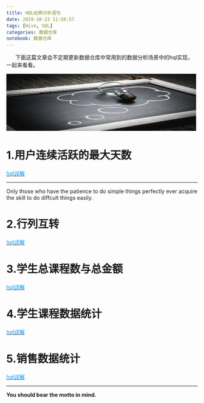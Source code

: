 ```yaml
---
title: HQL经典分析语句
date: 2019-10-23 11:58:57
tags: [Hive, SQL]
categories: 数据仓库
notebook: 数据仓库
---
```


&nbsp;&nbsp;&nbsp;&nbsp;&nbsp;&nbsp;下面这篇文章会不定期更新数据仓库中常用到的数据分析场景中的hql实现，一起来看看。

<img src="HQL经典分析语句/hql.jpeg" width="500" height="150"/>

<!-- more -->

# 1.用户连续活跃的最大天数

<a>[<font color=#0099ff>hql详解</font>](http://wetech.top/2019/10/23/%E7%94%A8%E6%88%B7%E8%BF%9E%E7%BB%AD%E6%B4%BB%E8%B7%83%E7%9A%84%E6%9C%80%E5%A4%A7%E5%A4%A9%E6%95%B0HQL/)</a>

- - -
Only those who have the patience to do simple things perfectly ever acquire the skill to do diffcult things easily.

# 2.行列互转
<a>[<font color=#0099ff>hql详解</font>](http://wetech.top/2019/10/25/Hive%E8%A1%8C%E5%88%97%E4%BA%92%E8%BD%AC/)</a>

# 3.学生总课程数与总金额
<a>[<font color=#0099ff>hql详解</font>](http://wetech.top/2019/10/26/HQL%E7%BB%8F%E5%85%B8sql%E4%B9%8B%E8%AF%BE%E7%A8%8B%E6%80%BB%E6%95%B0%E4%B8%8E%E6%80%BB%E4%BB%B7%E6%A0%BC/)</a>

# 4.学生课程数据统计
<a>[<font color=#0099ff>hql详解</font>](http://wetech.top/2019/10/28/Hive%E7%BB%8F%E5%85%B8sql%E4%B9%8B%E8%8A%B1%E8%B4%B9%E5%BD%93%E6%9C%88%E8%B4%B9%E7%94%A8%E4%B8%8E%E6%80%BB%E8%B4%B9%E7%94%A8/)</a>

# 5.销售数据统计
<a>[<font color=#0099ff>hql详解</font>](http://wetech.top/2019/10/28/Hive%E7%BB%8F%E5%85%B8sql%E4%B9%8B%E9%94%80%E5%94%AE%E6%95%B0%E6%8D%AE%E7%BB%9F%E8%AE%A1/)</a>


- - -
<b>You should bear the motto in mind.</b>